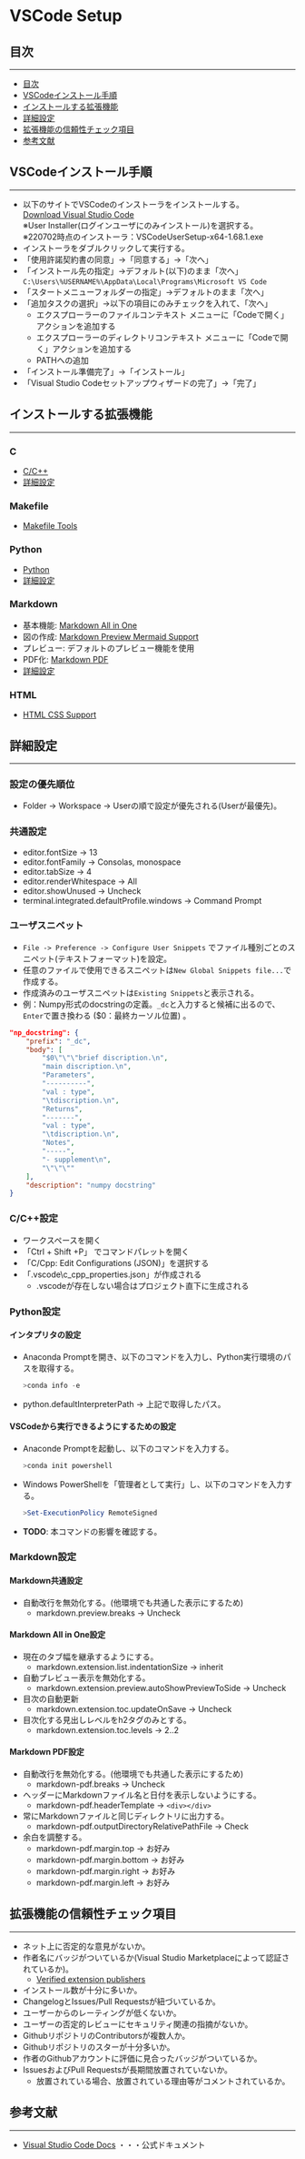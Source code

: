 # VSCode Setup


## 目次
----------------------------------------
- [目次](#目次)
- [VSCodeインストール手順](#vscodeインストール手順)
- [インストールする拡張機能](#インストールする拡張機能)
- [詳細設定](#詳細設定)
- [拡張機能の信頼性チェック項目](#拡張機能の信頼性チェック項目)
- [参考文献](#参考文献)


## VSCodeインストール手順
----------------------------------------
- 以下のサイトでVSCodeのインストーラをインストールする。  
    [Download Visual Studio Code](https://code.visualstudio.com/Download)  
    ※User Installer(ログインユーザにのみインストール)を選択する。  
    ※220702時点のインストーラ：VSCodeUserSetup-x64-1.68.1.exe
- インストーラをダブルクリックして実行する。
- 「使用許諾契約書の同意」→「同意する」→「次へ」
- 「インストール先の指定」→デフォルト(以下)のまま「次へ」  
    `C:\Users\%USERNAME%\AppData\Local\Programs\Microsoft VS Code`
- 「スタートメニューフォルダーの指定」→デフォルトのまま「次へ」
- 「追加タスクの選択」→以下の項目にのみチェックを入れて、「次へ」
    - エクスプローラーのファイルコンテキスト メニューに「Codeで開く」アクションを追加する
    - エクスプローラーのディレクトリコンテキスト メニューに「Codeで開く」アクションを追加する
    - PATHへの追加
- 「インストール準備完了」→「インストール」
- 「Visual Studio Codeセットアップウィザードの完了」→「完了」


## インストールする拡張機能
----------------------------------------
### C
- [C/C++](https://marketplace.visualstudio.com/items?itemName=ms-vscode.cpptools)
- [詳細設定](#cc設定)

### Makefile
- [Makefile Tools](https://marketplace.visualstudio.com/items?itemName=ms-vscode.makefile-tools)

### Python
- [Python](https://marketplace.visualstudio.com/items?itemName=ms-python.python)
- [詳細設定](#python設定)

### Markdown
- 基本機能: [Markdown All in One](https://marketplace.visualstudio.com/items?itemName=yzhang.markdown-all-in-one)
- 図の作成: [Markdown Preview Mermaid Support](https://marketplace.visualstudio.com/items?itemName=bierner.markdown-mermaid)
- プレビュー: デフォルトのプレビュー機能を使用
- PDF化: [Markdown PDF](https://marketplace.visualstudio.com/items?itemName=yzane.markdown-pdf)
- [詳細設定](#markdown設定)

### HTML
- [HTML CSS Support](https://marketplace.visualstudio.com/items?itemName=ecmel.vscode-html-css)


## 詳細設定
----------------------------------------
### 設定の優先順位
-  Folder -> Workspace -> Userの順で設定が優先される(Userが最優先)。

### 共通設定
- editor.fontSize -> 13
- editor.fontFamily -> Consolas, monospace
- editor.tabSize -> 4
- editor.renderWhitespace -> All
- editor.showUnused -> Uncheck
- terminal.integrated.defaultProfile.windows -> Command Prompt

### ユーザスニペット
- `File -> Preference -> Configure User Snippets` でファイル種別ごとのスニペット(テキストフォーマット)を設定。
- 任意のファイルで使用できるスニペットは`New Global Snippets file...`で作成する。
- 作成済みのユーザスニペットは`Existing Snippets`と表示される。
- 例：Numpy形式のdocstringの定義。`_dc`と入力すると候補に出るので、`Enter`で置き換わる ($0：最終カーソル位置) 。
```json
"np_docstring": {
    "prefix": "_dc",
    "body": [
        "$0\"\"\"brief discription.\n",
        "main discription.\n",
        "Parameters",
        "----------",
        "val : type",
        "\tdiscription.\n",
        "Returns",
        "-------",
        "val : type",
        "\tdiscription.\n",
        "Notes",
        "-----",
        "- supplement\n",
        "\"\"\""
    ],
    "description": "numpy docstring"
}
```

### C/C++設定
- ワークスペースを開く
- 「Ctrl + Shift +P」 でコマンドパレットを開く
- 「C/Cpp: Edit Configurations (JSON)」を選択する
- 「.vscode\c_cpp_properties.json」が作成される
    - .vscodeが存在しない場合はプロジェクト直下に生成される

### Python設定
#### インタプリタの設定
- Anaconda Promptを開き、以下のコマンドを入力し、Python実行環境のパスを取得する。
    ``````````````powershell
    >conda info -e
    ``````````````
- python.defaultInterpreterPath -> 上記で取得したパス。
#### VSCodeから実行できるようにするための設定
- Anaconde Promptを起動し、以下のコマンドを入力する。
    ``````````````````````powershell
    >conda init powershell
    ``````````````````````
- Windows PowerShellを「管理者として実行」し、以下のコマンドを入力する。
    ``````````````````````````````````powershell
    >Set-ExecutionPolicy RemoteSigned
    ``````````````````````````````````
- **TODO**: 本コマンドの影響を確認する。

### Markdown設定
#### Markdown共通設定
- 自動改行を無効化する。(他環境でも共通した表示にするため)
    - markdown.preview.breaks -> Uncheck
#### Markdown All in One設定
- 現在のタブ幅を継承するようにする。
    - markdown.extension.list.indentationSize -> inherit
- 自動プレビュー表示を無効化する。
    - markdown.extension.preview.autoShowPreviewToSide -> Uncheck
- 目次の自動更新
    - markdown.extension.toc.updateOnSave -> Uncheck
- 目次化する見出しレベルをh2タグのみとする。
    - markdown.extension.toc.levels -> 2..2
#### Markdown PDF設定
- 自動改行を無効化する。(他環境でも共通した表示にするため)
    - markdown-pdf.breaks -> Uncheck
- ヘッダーにMarkdownファイル名と日付を表示しないようにする。
    - markdown-pdf.headerTemplate -> `<div></div>`
- 常にMarkdownファイルと同じディレクトリに出力する。
    - markdown-pdf.outputDirectoryRelativePathFile -> Check
- 余白を調整する。
    - markdown-pdf.margin.top -> お好み
    - markdown-pdf.margin.bottom -> お好み
    - markdown-pdf.margin.right -> お好み
    - markdown-pdf.margin.left -> お好み


## 拡張機能の信頼性チェック項目
----------------------------------------
- ネット上に否定的な意見がないか。
- 作者名にバッジがついているか(Visual Studio Marketplaceによって認証されているか)。
    - [Verified extension publishers](https://code.visualstudio.com/updates/v1_62#_verified-extension-publishers)
- インストール数が十分に多いか。
- ChangelogとIssues/Pull Requestsが紐づいているか。
- ユーザーからのレーティングが低くないか。
- ユーザーの否定的レビューにセキュリティ関連の指摘がないか。
- GithubリポジトリのContributorsが複数人か。
- Githubリポジトリのスターが十分多いか。
- 作者のGithubアカウントに評価に見合ったバッジがついているか。
- IssuesおよびPull Requestsが長期間放置されていないか。
    - 放置されている場合、放置されている理由等がコメントされているか。


## 参考文献
----------------------------------------
- [Visual Studio Code Docs](https://code.visualstudio.com/docs) ・・・公式ドキュメント
